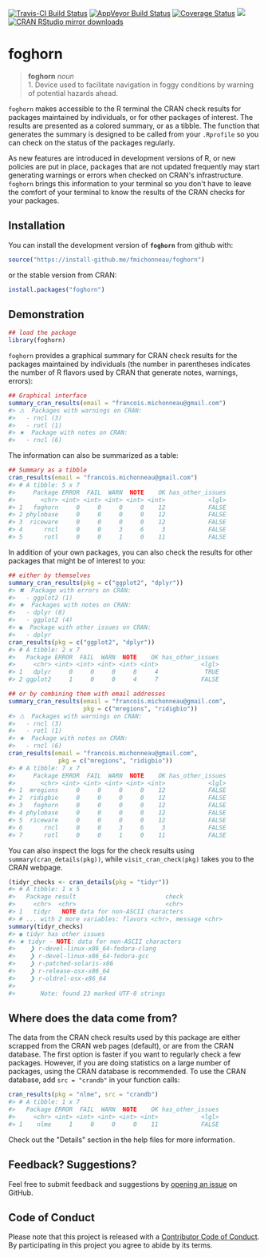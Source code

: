 
<!-- README.md is generated from README.Rmd. Please edit that file -->
[![Travis-CI Build Status](https://travis-ci.org/fmichonneau/foghorn.svg?branch=master)](https://travis-ci.org/fmichonneau/foghorn) [![AppVeyor Build Status](https://ci.appveyor.com/api/projects/status/github/fmichonneau/foghorn?branch=master&svg=true)](https://ci.appveyor.com/project/fmichonneau/foghorn) [![Coverage Status](https://img.shields.io/codecov/c/github/fmichonneau/foghorn/master.svg)](https://codecov.io/github/fmichonneau/foghorn?branch=master) [![](http://www.r-pkg.org/badges/version/foghorn)](http://www.r-pkg.org/pkg/foghorn) [![CRAN RStudio mirror downloads](http://cranlogs.r-pkg.org/badges/foghorn)](http://www.r-pkg.org/pkg/foghorn)

foghorn
=======

> **foghorn** *noun* <br> 1. Device used to facilitate navigation in foggy conditions by warning of potential hazards ahead.

`foghorn` makes accessible to the R terminal the CRAN check results for packages maintained by individuals, or for other packages of interest. The results are presented as a colored summary, or as a tibble. The function that generates the summary is designed to be called from your `.Rprofile` so you can check on the status of the packages regularly.

As new features are introduced in development versions of R, or new policies are put in place, packages that are not updated frequently may start generating warnings or errors when checked on CRAN's infrastructure. `foghorn` brings this information to your terminal so you don't have to leave the comfort of your terminal to know the results of the CRAN checks for your packages.

Installation
------------

You can install the development version of **`foghorn`** from github with:

``` r
source("https://install-github.me/fmichonneau/foghorn")
```

or the stable version from CRAN:

``` r
install.packages("foghorn")
```

Demonstration
-------------

``` r
## load the package
library(foghorn)
```

`foghorn` provides a graphical summary for CRAN check results for the packages maintained by individuals (the number in parentheses indicates the number of R flavors used by CRAN that generate notes, warnings, errors):

``` r
## Graphical interface
summary_cran_results(email = "francois.michonneau@gmail.com")
#> ⚠  Packages with warnings on CRAN: 
#>   - rncl (3)
#>   - rotl (1)
#> ★  Package with notes on CRAN: 
#>   - rncl (6)
```

The information can also be summarized as a table:

``` r
## Summary as a tibble
cran_results(email = "francois.michonneau@gmail.com")
#> # A tibble: 5 x 7
#>     Package ERROR  FAIL  WARN  NOTE    OK has_other_issues
#>       <chr> <int> <int> <int> <int> <int>            <lgl>
#> 1   foghorn     0     0     0     0    12            FALSE
#> 2 phylobase     0     0     0     0    12            FALSE
#> 3  riceware     0     0     0     0    12            FALSE
#> 4      rncl     0     0     3     6     3            FALSE
#> 5      rotl     0     0     1     0    11            FALSE
```

In addition of your own packages, you can also check the results for other packages that might be of interest to you:

``` r
## either by themselves
summary_cran_results(pkg = c("ggplot2", "dplyr"))
#> ✖  Package with errors on CRAN: 
#>   - ggplot2 (1)
#> ★  Packages with notes on CRAN: 
#>   - dplyr (8)
#>   - ggplot2 (4)
#> ◉  Package with other issues on CRAN: 
#>   - dplyr
cran_results(pkg = c("ggplot2", "dplyr"))
#> # A tibble: 2 x 7
#>   Package ERROR  FAIL  WARN  NOTE    OK has_other_issues
#>     <chr> <int> <int> <int> <int> <int>            <lgl>
#> 1   dplyr     0     0     0     8     4             TRUE
#> 2 ggplot2     1     0     0     4     7            FALSE

## or by combining them with email addresses
summary_cran_results(email = "francois.michonneau@gmail.com",
                     pkg = c("mregions", "ridigbio"))
#> ⚠  Packages with warnings on CRAN: 
#>   - rncl (3)
#>   - rotl (1)
#> ★  Package with notes on CRAN: 
#>   - rncl (6)
cran_results(email = "francois.michonneau@gmail.com",
              pkg = c("mregions", "ridigbio"))
#> # A tibble: 7 x 7
#>     Package ERROR  FAIL  WARN  NOTE    OK has_other_issues
#>       <chr> <int> <int> <int> <int> <int>            <lgl>
#> 1  mregions     0     0     0     0    12            FALSE
#> 2  ridigbio     0     0     0     0    12            FALSE
#> 3   foghorn     0     0     0     0    12            FALSE
#> 4 phylobase     0     0     0     0    12            FALSE
#> 5  riceware     0     0     0     0    12            FALSE
#> 6      rncl     0     0     3     6     3            FALSE
#> 7      rotl     0     0     1     0    11            FALSE
```

You can also inspect the logs for the check results using `summary(cran_details(pkg))`, while `visit_cran_check(pkg)` takes you to the CRAN webpage.

``` r
(tidyr_checks <- cran_details(pkg = "tidyr"))
#> # A tibble: 1 x 5
#>   Package result                         check
#>     <chr>  <chr>                         <chr>
#> 1   tidyr   NOTE data for non-ASCII characters
#> # ... with 2 more variables: flavors <chr>, message <chr>
summary(tidyr_checks)
#> ◉ tidyr has other issues 
#> ★ tidyr - NOTE: data for non-ASCII characters
#>    ❯ r-devel-linux-x86_64-fedora-clang 
#>    ❯ r-devel-linux-x86_64-fedora-gcc 
#>    ❯ r-patched-solaris-x86 
#>    ❯ r-release-osx-x86_64 
#>    ❯ r-oldrel-osx-x86_64 
#> 
#>       Note: found 23 marked UTF-8 strings
```

Where does the data come from?
------------------------------

The data from the CRAN check results used by this package are either scrapped from the CRAN web pages (default), or are from the CRAN database. The first option is faster if you want to regularly check a few packages. However, if you are doing statistics on a large number of packages, using the CRAN database is recommended. To use the CRAN database, add `src = "crandb"` in your function calls:

``` r
cran_results(pkg = "nlme", src = "crandb")
#> # A tibble: 1 x 7
#>   Package ERROR  FAIL  WARN  NOTE    OK has_other_issues
#>     <chr> <int> <int> <int> <int> <int>            <lgl>
#> 1    nlme     1     0     0     0    11            FALSE
```

Check out the "Details" section in the help files for more information.

Feedback? Suggestions?
----------------------

Feel free to submit feedback and suggestions by [opening an issue](https://github.com/fmichonneau/foghorn/issues/new) on GitHub.

Code of Conduct
---------------

Please note that this project is released with a [Contributor Code of Conduct](CONDUCT.md). By participating in this project you agree to abide by its terms.

